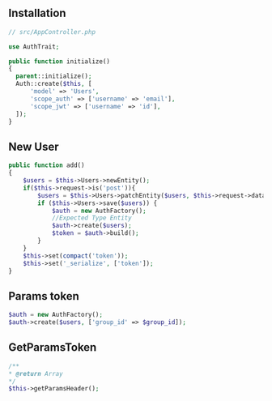 Installation
------------

```php
// src/AppController.php

use AuthTrait;

public function initialize()
{
  parent::initialize();
  Auth::create($this, [
      'model' => 'Users',
      'scope_auth' => ['username' => 'email'],
      'scope_jwt' => ['username' => 'id'],
  ]);
}
``` 
New User
--------

```php
public function add()
{
    $users = $this->Users->newEntity();
    if($this->request->is('post')){
        $users = $this->Users->patchEntity($users, $this->request->data());
        if ($this->Users->save($users)) {
            $auth = new AuthFactory();
            //Expected Type Entity
            $auth->create($users);
            $token = $auth->build();
        }
    }
    $this->set(compact('token'));
    $this->set('_serialize', ['token']);
}
```

Params token
------------

```php
$auth = new AuthFactory();
$auth->create($users, ['group_id' => $group_id]);
```

GetParamsToken
--------------

```php
/**
* @return Array
*/
$this->getParamsHeader();
```
